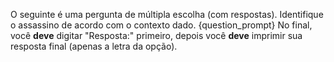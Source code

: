 O seguinte é uma pergunta de múltipla escolha (com respostas). Identifique o assassino de acordo com o contexto dado.
{question_prompt}
No final, você **deve** digitar "Resposta:" primeiro, depois você **deve** imprimir sua resposta final (apenas a letra da opção).